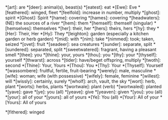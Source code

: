 <!--
Only add to this file abbreviations that only have one meaning.

Keep it in alphabetical order so that there are no duplicates.
-->

*[art]: are
*[deer]: animal(s), beast(s)
*[eatest]: eat
*[Ewe]: Eve
*[feathered]: winged, fleet
*[feelfold]: increase in number, multiply
*[ghost]: spirit
*[Ghost]: Spirit
*[hame]: covering
*[hames]: covering
*[headwaters]: (NE) the sources of a river
*[hem]: them
*[hemself]: themself (singular)
*[hemselves]: themselves
*[her]: their, her
*[hers]: theirs, hers
*[hy]: they
*[Her]: Their, Her
*[Hy]: They
*[leighton]: garden (especially a kitchen garden or herb garden)
*[mid]: with
*[nim]: take
*[nimmed]: took; taken, seized
*[ovet]: fruit
*[seadeer]: sea creatures
*[sunder]: separate, split
*[sundered]: separated, split
*[sweetwatered]: fragrant, having a pleasant smell
*[thee]: you
*[thine]: your, yours
*[thou]: you
*[thy]: your
*[thyself]: yourself
*[thwarst]: across
*[tider]: have/beget offspring, multiply
*[twoth]: second
*[Thine]: Your, Yours
*[Thou]: You
*[Thy]: Your
*[Thyself]: Yourself
*[wassombere]: fruitful, fertile, fruit-bearing
*[werely]: male, masculine
*[wife]: woman; wife (with possessive)
*[wifely]: female, feminine
*[willest]: will
*[wissly]: certainly, surely
*[wholf]: arch, vault, the sky
*[wort]: herb, plant
*[worts]: herbs, plants
*[wortwale]: plant (verb)
*[wortwaled]: planted
*[yave]: gave
*[ye]: you (all)
*[yeave]: give
*[yeaven]: given
*[you]: you (all)
*[your]: all of your
*[yours]: all of yours
*[Ye]: You (all)
*[Your]: All of your
*[Yours]: All of yours

<!-- Uncertain below -->
*[fithered]: winged
<!-- *[going by]: according to | Use 'abiding by'-->
<!-- *[shapeless]: formless -->
